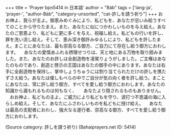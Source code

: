 +++
title = 'Prayer bpn5414 in 日本語'
author = "Báb"
tags = ['lang-ja', 'prayer-', "author-Báb", "category-unsorted", "cat-許しを請う祈り"]
+++
おお神よ、我らが主よ。御恵みめぐみにより、私どもを、あなたが忌いみ給うすべてのことから守りたまえ。また、あなたに似につかわしいものを与え給え。あなたのご恩恵より、私どもに更に多くを与え、祝福し給え。私どもの行いを許し、罪を洗い流し給え。そして、恵み深き御許みゆるしにより、私どもを許したまえ。まことにあなたは、最も崇高なる御方、ご自力にて存在し給う御方におわします。
　あなたの愛情あふれる摂理せつりは、天と地にある万物を取り囲みました。また、あなたのお許しは全創造物を凌駕りょうがしました。ご主権はあなたのものであり、創造と啓示の王国はあなたの御手の中にあります。あなたは右手に全創造物を保持し、掌中しょうちゅうには割り当てられただけの許しを携たずさえ給う。あなたは僕しもべらの中でご自分が気の向く者を許し給う。まことにあなたは、常に許し給う御方、すべてを愛し給う御方におわします。あなたの知識から漏もれるものは何もなく、　　あなたより隠されるものもありません。
　おお神よ、私どもの主よ。ご威力により私どもを守り、波打つ不思議の海に入らしめ給え。そして、あなたにふさわしいものを私どもに授け給え。
　あなたは最高の支配者におわし、強大なる遂行者、崇高なる御方、すべてを愛し給う御方におわします。

(Source category: 許しを請う祈り)
(Bahaiprayers.net ID: 5414)

